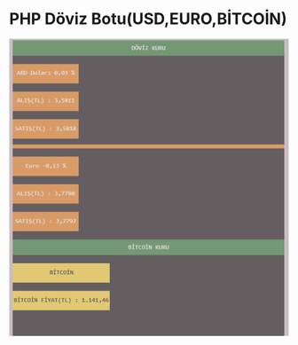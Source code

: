 # PHP Döviz Botu(USD,EURO,BİTCOİN)

![Döviz Botu Resim](https://github.com/onurvergen/dovizkuru/blob/master/image/dovizbotu.PNG)
